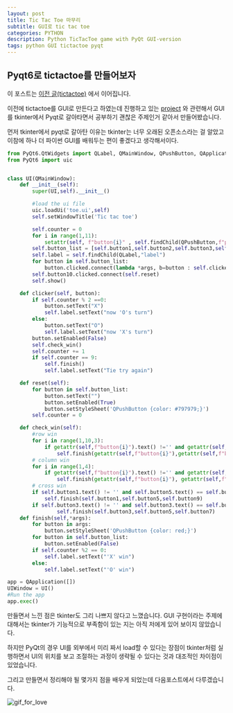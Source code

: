 ```yaml
---
layout: post
title: Tic Tac Toe 마무리
subtitle: GUI로 tic tac toe
categories: PYTHON
description: Python TicTacToe game with PyQt GUI-version
tags: python GUI tictactoe pyqt
---
```


## Pyqt6로 tictactoe를 만들어보자
이 포스트는 [이전 글(tictactoe)](https://code-y-learner.github.io/python/2022/10/08/Python-tictactoe.html) 에서 이어집니다.

이전에 tictactoe를 GUI로 만든다고 하였는데 진행하고 있는 [project](https://code-y-learner.github.io/flask/2022/10/13/making-todolist-website.html) 와 관련해서 GUI를 tkinter에서 Pyqt로 갈아타면서 공부하기 괜찮은 주제인거 같아서 만들어봤습니다.

먼저 tkinter에서 pyqt로 갈아탄 이유는 tkinter는 너무 오래된 오픈소스라는 걸 알았고 이참에 하나 더 파이썬 GUI를 배워두는 편이 좋겠다고 생각해서이다.

```python
from PyQt6.QtWidgets import QLabel, QMainWindow, QPushButton, QApplication
from PyQt6 import uic


class UI(QMainWindow):
    def __init__(self):
        super(UI,self).__init__()

        #load the ui file
        uic.loadUi('toe.ui',self)
        self.setWindowTitle('Tic tac toe')

        self.counter = 0
        for i in range(1,11):
            setattr(self, f"button{i}" , self.findChild(QPushButton,f"pushButton_{i}"))
        self.button_list = [self.button1,self.button2,self.button3,self.button4,self.button5,self.button6,self.button7,self.button8,self.button9]
        self.label = self.findChild(QLabel,"label")
        for button in self.button_list:
            button.clicked.connect(lambda *args, b=button : self.clicker(b))
        self.button10.clicked.connect(self.reset)
        self.show()

    def clicker(self, button):
        if self.counter % 2 ==0:
            button.setText("X")
            self.label.setText("now 'O's turn")
        else:
            button.setText("O")
            self.label.setText("now 'X's turn")
        button.setEnabled(False)
        self.check_win()
        self.counter += 1
        if self.counter == 9:
            self.finish()
            self.label.setText("Tie try again")

    def reset(self):
        for button in self.button_list:
            button.setText("")
            button.setEnabled(True)
            button.setStyleSheet('QPushButton {color: #797979;}')
        self.counter = 0

    def check_win(self):
        #row win
        for i in range(1,10,3):
            if getattr(self,f"button{i}").text() !='' and getattr(self,f"button{i}").text() == getattr(self,f"button{i+1}").text() == getattr(self,f"button{i+2}").text():
                self.finish(getattr(self,f"button{i}"),getattr(self,f"button{i+1}"),getattr(self,f"button{i+2}"))
        # column win
        for i in range(1,4):
            if getattr(self,f"button{i}").text() !='' and getattr(self,f"button{i}").text() == getattr(self,f"button{i+3}").text() == getattr(self,f"button{i+6}").text():
                self.finish(getattr(self,f"button{i}"), getattr(self,f"button{i+3}"), getattr(self,f"button{i+6}"))
        # cross win
        if self.button1.text() != '' and self.button5.text() == self.button1.text() == self.button9.text():
            self.finish(self.button1,self.button5,self.button9)
        if self.button3.text() != '' and self.button3.text() == self.button5.text() == self.button7.text():
                self.finish(self.button3,self.button5,self.button7)
    def finish(self,*args):
        for button in args:
            button.setStyleSheet('QPushButton {color: red;}')
        for button in self.button_list:
            button.setEnabled(False)
        if self.counter %2 == 0:
            self.label.setText("'X' win")
        else:
            self.label.setText("'O' win")

app = QApplication([])
UIWindow = UI()
#Run the app
app.exec()
```
만들면서 느낀 점은 tkinter도 그리 나쁘지 않다고 느꼈습니다. GUI 구현이라는 주제에 대해서는 tkinter가 기능적으로 부족함이 있는 지는 아직 저에게 있어 보이지 않았습니다.

하지만 PyQt의 경우 UI를 외부에서 미리 짜서 load할 수 있다는 장점이 tkinter처럼 실행하면서 UI의 위치를 보고 조절하는 과정이 생략될 수 있다는 것과 대조적인 차이점이 있었습니다.

그리고 만들면서 정리해야 될 몇가지 점을 배우게 되었는데 다음포스트에서 다루겠습니다.



![gif_for_love](https://media.giphy.com/media/S9oNGC1E42VT2JRysv/giphy.gif)

